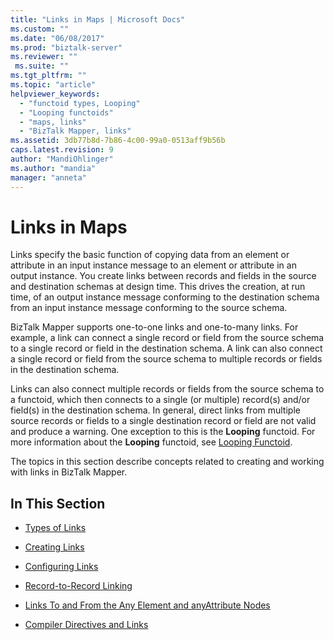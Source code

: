 ```yaml
---
title: "Links in Maps | Microsoft Docs"
ms.custom: ""
ms.date: "06/08/2017"
ms.prod: "biztalk-server"
ms.reviewer: ""
 ms.suite: ""
ms.tgt_pltfrm: ""
ms.topic: "article"
helpviewer_keywords: 
  - "functoid types, Looping"
  - "Looping functoids"
  - "maps, links"
  - "BizTalk Mapper, links"
ms.assetid: 3db77b8d-7b86-4c00-99a0-0513aff9b56b
caps.latest.revision: 9
author: "MandiOhlinger"
ms.author: "mandia"
manager: "anneta"
---
```

# Links in Maps
Links specify the basic function of copying data from an element or attribute in an input instance message to an element or attribute in an output instance. You create links between records and fields in the source and destination schemas at design time. This drives the creation, at run time, of an output instance message conforming to the destination schema from an input instance message conforming to the source schema.  
  
 BizTalk Mapper supports one-to-one links and one-to-many links. For example, a link can connect a single record or field from the source schema to a single record or field in the destination schema. A link can also connect a single record or field from the source schema to multiple records or fields in the destination schema.  
  
 Links can also connect multiple records or fields from the source schema to a functoid, which then connects to a single (or multiple) record(s) and/or field(s) in the destination schema. In general, direct links from multiple source records or fields to a single destination record or field are not valid and produce a warning. One exception to this is the **Looping** functoid. For more information about the **Looping** functoid, see [Looping Functoid](../core/looping-functoid.md).  
  
 The topics in this section describe concepts related to creating and working with links in BizTalk Mapper.  
  
## In This Section  
  
-   [Types of Links](../core/types-of-links.md)  
  
-   [Creating Links](../core/creating-links.md)  
  
-   [Configuring Links](../core/configuring-links.md)  
  
-   [Record-to-Record Linking](../core/record-to-record-linking.md)  
  
-   [Links To and From the Any Element and anyAttribute Nodes](../core/links-to-and-from-the-any-element-and-anyattribute-nodes.md)  
  
-   [Compiler Directives and Links](../core/compiler-directives-and-links.md)